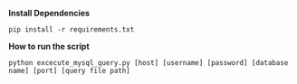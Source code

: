 **Install Dependencies**

`pip install -r requirements.txt`

**How to run the script**

`python excecute_mysql_query.py [host] [username] [password] [database name] [port] [query file path]`